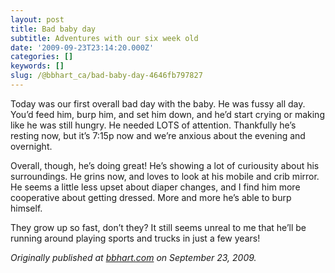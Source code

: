 ```yaml
---
layout: post
title: Bad baby day
subtitle: Adventures with our six week old
date: '2009-09-23T23:14:20.000Z'
categories: []
keywords: []
slug: /@bbhart_ca/bad-baby-day-4646fb797827
---
```


Today was our first overall bad day with the baby. He was fussy all day. You’d feed him, burp him, and set him down, and he’d start crying or making like he was still hungry. He needed LOTS of attention. Thankfully he’s resting now, but it’s 7:15p now and we’re anxious about the evening and overnight.

Overall, though, he’s doing great! He’s showing a lot of curiousity about his surroundings. He grins now, and loves to look at his mobile and crib mirror. He seems a little less upset about diaper changes, and I find him more cooperative about getting dressed. More and more he’s able to burp himself.

They grow up so fast, don’t they? It still seems unreal to me that he’ll be running around playing sports and trucks in just a few years!

_Originally published at_ [_bbhart.com_](https://bbhart.com/bad-baby-day-c63751c1ada9) _on September 23, 2009._
